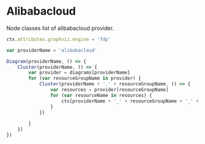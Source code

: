 # Alibabacloud

Node classes list of alibabacloud provider.

<script>listResources("alibabacloud");</script>

```js
ctx.attributes.graphviz.engine = 'fdp'

var providerName = 'alibabacloud'

Diagram(providerName, () => {
	Cluster(providerName, () => {
		var provider = diagrams[providerName]
		for (var resourceGroupName in provider) {
			Cluster(providerName + '.' + resourceGroupName, () => {
				var resources = provider[resourceGroupName]
				for (var resourceName in resources) {
					ctx[providerName + '_' + resourceGroupName + '_' + resourceName] = resources[resourceName](resourceName)
				}
			})
			
		}
	})
})
```
